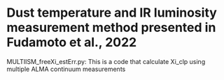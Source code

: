 # Dust temperature and IR luminosity measurement method presented in Fudamoto et al., 2022

MULTIISM_freeXi_estErr.py: This is a code that calculate Xi_clp using multiple ALMA continuum measurements
